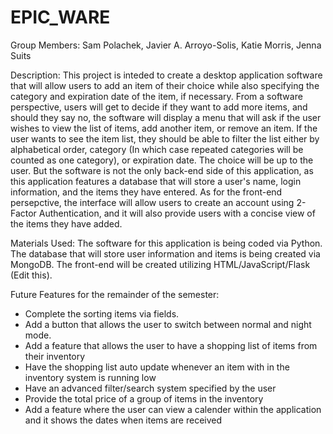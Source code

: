 # EPIC_WARE

Group Members:
Sam Polachek, Javier A. Arroyo-Solis, Katie Morris, Jenna Suits

Description:
This project is inteded to create a desktop application software that will allow users to add an item of their choice while also specifying the category and expiration date of the item, if necessary. From a software perspective, users will get to decide if they want to add more items, and should they say no, the software will display a menu that will ask if the user wishes to view the list of items, add another item, or remove an item. If the user wants to see the item list, they should be able to filter the list either by alphabetical order, category (In which case repeated categories will be counted as one category), or expiration date. The choice will be up to the user. But the software is not the only back-end side of this application, as this application features a database that will store a user's name, login information, and the items they have entered. As for the front-end persepctive, the interface will allow users to create an account using 2-Factor Authentication, and it will also provide users with a concise view of the items they have added.

Materials Used:
The software for this application is being coded via Python. The database that will store user information and items is being created via MongoDB. The front-end will be created utilizing HTML/JavaScript/Flask (Edit this).

Future Features for the remainder of the semester:
- Complete the sorting items via fields.
- Add a button that allows the user to switch between normal and night mode.
- Add a feature that allows the user to have a shopping list of items from their inventory
- Have the shopping list auto update whenever an item with in the inventory system is running low
- Have an advanced filter/search system specified by the user
- Provide the total price of a group of items in the inventory
- Add a feature where the user can view a calender within the application and it shows the dates when items are received
